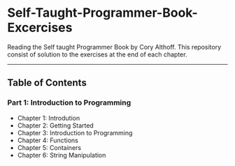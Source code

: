 # Self-Taught-Programmer-Book-Excercises
Reading the Self taught Programmer Book by Cory Althoff. This repository consist of solution to the exercises at the end of each chapter. 

---

## Table of Contents

### Part 1: Introduction to Programming
- Chapter 1: Introdution 
- Chapter 2: Getting Started 
- Chapter 3: Introduction to Programming 
- Chapter 4: Functions 
- Chapter 5: Containers 
- Chapter 6: String Manipulation 